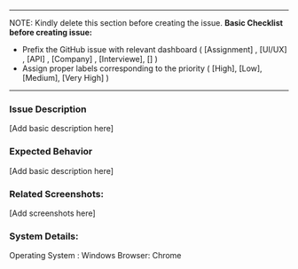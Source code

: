 ___________________
NOTE: Kindly delete this section before creating the issue.
**Basic Checklist before creating issue:**
- Prefix the GitHub issue with relevant dashboard ( [Assignment] , [UI/UX] , [API] , [Company] , [Interviewe], [] )
- Assign proper labels corresponding to the priority ( [High], [Low], [Medium], [Very High] )
___________________

### Issue Description
[Add basic description here]

### Expected Behavior
[Add basic description here]

### Related Screenshots:
[Add screenshots here]

### System Details:
Operating System : Windows
Browser: Chrome
